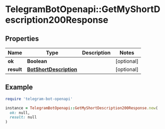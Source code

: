 # TelegramBotOpenapi::GetMyShortDescription200Response

## Properties

| Name | Type | Description | Notes |
| ---- | ---- | ----------- | ----- |
| **ok** | **Boolean** |  | [optional] |
| **result** | [**BotShortDescription**](BotShortDescription.md) |  | [optional] |

## Example

```ruby
require 'telegram-bot-openapi'

instance = TelegramBotOpenapi::GetMyShortDescription200Response.new(
  ok: null,
  result: null
)
```

